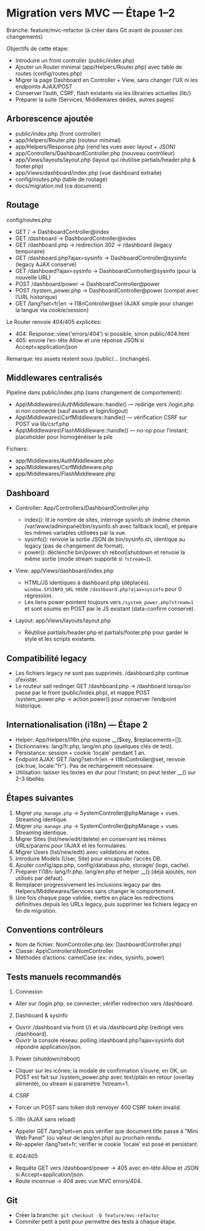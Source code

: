 # Migration vers MVC — Étape 1–2

Branche: feature/mvc-refactor (à créer dans Git avant de pousser ces changements)

Objectifs de cette étape:
- Introduire un front controller (public/index.php)
- Ajouter un Router minimal (app/Helpers/Router.php) avec table de routes (config/routes.php)
- Migrer la page Dashboard en Controller + View, sans changer l’UX ni les endpoints AJAX/POST
- Conserver l’auth, CSRF, flash existants via les librairies actuelles (lib/)
- Préparer la suite (Services, Middlewares dédiés, autres pages)

## Arborescence ajoutée

- public/index.php (front controller)
- app/Helpers/Router.php (routeur minimal)
- app/Helpers/Response.php (rend les vues avec layout + JSON)
- app/Controllers/DashboardController.php (nouveau contrôleur)
- app/Views/layouts/layout.php (layout qui réutilise partials/header.php & footer.php)
- app/Views/dashboard/index.php (vue dashboard extraite)
- config/routes.php (table de routage)
- docs/migration.md (ce document)

## Routage

config/routes.php
- GET / → DashboardController@index
- GET /dashboard → DashboardController@index
- GET /dashboard.php → redirection 302 → /dashboard (legacy temporaire)
- GET /dashboard.php?ajax=sysinfo → DashboardController@sysinfo (legacy AJAX conservé)
- GET /dashboard?ajax=sysinfo → DashboardController@sysinfo (pour la nouvelle URL)
- POST /dashboard/power → DashboardController@power
- POST /system_power.php → DashboardController@power (compat avec l’URL historique)
- GET /lang?set=fr|en → I18nController@set (AJAX simple pour changer la langue via cookie/session)

Le Router renvoie 404/405 explicites:
- 404: Response::view('errors/404') si possible, sinon public/404.html
- 405: envoie l’en-tête Allow et une réponse JSON si Accept=application/json

Remarque: les assets restent sous /public/… (inchangés).

## Middlewares centralisés

Pipeline dans public/index.php (sans changement de comportement):
- App\Middlewares\AuthMiddleware::handle() — redirige vers /login.php si non connecté (sauf assets et login/logout)
- App\Middlewares\CsrfMiddleware::handle() — vérification CSRF sur POST via lib/csrf.php
- App\Middlewares\FlashMiddleware::handle() — no-op pour l’instant; placeholder pour homogénéiser la pile

Fichiers:
- app/Middlewares/AuthMiddleware.php
- app/Middlewares/CsrfMiddleware.php
- app/Middlewares/FlashMiddleware.php

## Dashboard

- Controller: App/Controllers/DashboardController.php
  - index(): lit le nombre de sites, interroge sysinfo.sh (même chemin /var/www/adminpanel/bin/sysinfo.sh avec fallback local), et prépare les mêmes variables utilisées par la vue.
  - sysinfo(): renvoie la sortie JSON de bin/sysinfo.sh, identique au legacy (pas de changement de format).
  - power(): déclenche bin/power.sh reboot|shutdown et renvoie la même sortie (mode stream supporté si `?stream=1`).

- View: app/Views/dashboard/index.php
  - HTML/JS identiques à dashboard.php (déplacés). `window.SYSINFO_URL` reste `/dashboard.php?ajax=sysinfo` pour 0 régression.
  - Les liens power pointent toujours vers `/system_power.php?stream=1` et sont soumis en POST par le JS existant (data-confirm conservé).

- Layout: app/Views/layouts/layout.php
  - Réutilise partials/header.php et partials/footer.php pour garder le style et les scripts existants.

## Compatibilité legacy

- Les fichiers legacy ne sont pas supprimés. /dashboard.php continue d’exister.
- Le routeur sait rediriger GET /dashboard.php → /dashboard lorsqu’on passe par le front (public/index.php), et mappe POST /system_power.php → action power() pour conserver l’endpoint historique.

## Internationalisation (i18n) — Étape 2

- Helper: App/Helpers/I18n.php expose __($key, $replacements=[]).
- Dictionnaires: lang/fr.php, lang/en.php (quelques clés de test).
- Persistance: session + cookie 'locale' pendant 1 an.
- Endpoint AJAX: GET /lang?set=fr|en → I18nController@set, renvoie {ok:true, locale:"fr"}. Pas de rechargement nécessaire.
- Utilisation: laisser les textes en dur pour l’instant; on peut tester __() sur 2–3 libellés.

## Étapes suivantes

1) Migrer `php_manage.php` → SystemController@phpManage + vues. Streaming identique.
2) Migrer `php_manage.php` → SystemController@phpManage + vues. Streaming identique.  
3) Migrer Sites (list/new/edit/delete) en conservant les mêmes URLs/params pour l’AJAX et les formulaires.  
4) Migrer Users (list/new/edit) avec validations et notes.  
5) Introduire Models (User, Site) pour encapsuler l’accès DB.  
6) Ajouter config/app.php, config/database.php, storage/ (logs, cache).  
7) Préparer l’i18n: lang/fr.php, lang/en.php et helper __() (déjà ajoutés, non utilisés par défaut).  
8) Remplacer progressivement les inclusions legacy par des Helpers/Middlewares/Services sans changer le comportement.  
9) Une fois chaque page validée, mettre en place les redirections définitives depuis les URLs legacy, puis supprimer les fichiers legacy en fin de migration.

## Conventions contrôleurs

- Nom de fichier: NomController.php (ex: DashboardController.php)
- Classe: App\\Controllers\\NomController
- Méthodes d’actions: camelCase (ex: index, sysinfo, power)

## Tests manuels recommandés

1) Connexion
- Aller sur /login.php, se connecter; vérifier redirection vers /dashboard.

2) Dashboard & sysinfo
- Ouvrir /dashboard via front (/) et via /dashboard.php (redirigé vers /dashboard).
- Ouvrir la console réseau: polling /dashboard.php?ajax=sysinfo doit répondre application/json.

3) Power (shutdown/reboot)
- Cliquer sur les icônes; la modale de confirmation s’ouvre; en OK, un POST est fait sur /system_power.php avec text/plain en retour (overlay alimenté), ou stream si paramètre ?stream=1.

4) CSRF
- Forcer un POST sans token doit renvoyer 400 CSRF token invalid.

5) i18n (AJAX sans reload)
- Appeler GET /lang?set=en puis vérifier que document.title passe à "Mini Web Panel" (ou valeur de lang/en.php) au prochain rendu.
- Ré-appeler /lang?set=fr; vérifier le cookie 'locale' est posé et persistant.

6) 404/405
- Requête GET vers /dashboard/power → 405 avec en-tête Allow et JSON si Accept=application/json.
- Route inconnue → 404 avec vue MVC errors/404.

## Git

- Créer la branche: `git checkout -b feature/mvc-refactor`
- Commiter petit à petit pour permettre des tests à chaque étape.

